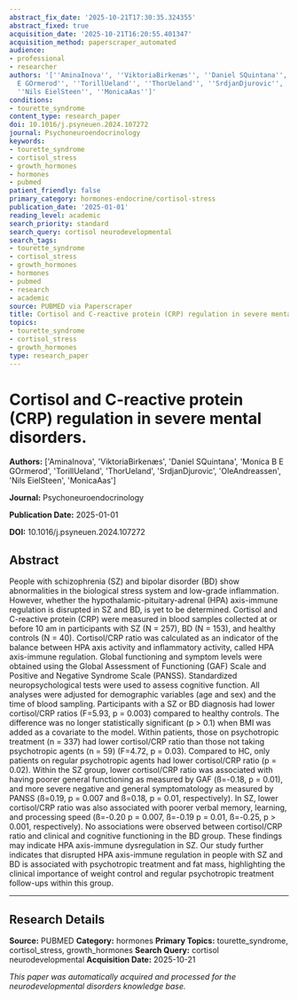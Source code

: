 ```yaml
---
abstract_fix_date: '2025-10-21T17:30:35.324355'
abstract_fixed: true
acquisition_date: '2025-10-21T16:20:55.401347'
acquisition_method: paperscraper_automated
audience:
- professional
- researcher
authors: '[''AminaInova'', ''ViktoriaBirkenæs'', ''Daniel SQuintana'', ''Monica B
  E GOrmerod'', ''TorillUeland'', ''ThorUeland'', ''SrdjanDjurovic'', ''OleAndreassen'',
  ''Nils EielSteen'', ''MonicaAas'']'
conditions:
- tourette_syndrome
content_type: research_paper
doi: 10.1016/j.psyneuen.2024.107272
journal: Psychoneuroendocrinology
keywords:
- tourette_syndrome
- cortisol_stress
- growth_hormones
- hormones
- pubmed
patient_friendly: false
primary_category: hormones-endocrine/cortisol-stress
publication_date: '2025-01-01'
reading_level: academic
search_priority: standard
search_query: cortisol neurodevelopmental
search_tags:
- tourette_syndrome
- cortisol_stress
- growth_hormones
- hormones
- pubmed
- research
- academic
source: PUBMED via Paperscraper
title: Cortisol and C-reactive protein (CRP) regulation in severe mental disorders.
topics:
- tourette_syndrome
- cortisol_stress
- growth_hormones
type: research_paper
---
```


# Cortisol and C-reactive protein (CRP) regulation in severe mental disorders.

**Authors:** ['AminaInova', 'ViktoriaBirkenæs', 'Daniel SQuintana', 'Monica B E GOrmerod', 'TorillUeland', 'ThorUeland', 'SrdjanDjurovic', 'OleAndreassen', 'Nils EielSteen', 'MonicaAas']

**Journal:** Psychoneuroendocrinology

**Publication Date:** 2025-01-01

**DOI:** 10.1016/j.psyneuen.2024.107272

## Abstract

People with schizophrenia (SZ) and bipolar disorder (BD) show abnormalities in the biological stress system and low-grade inflammation. However, whether the hypothalamic-pituitary-adrenal (HPA) axis-immune regulation is disrupted in SZ and BD, is yet to be determined. Cortisol and C-reactive protein (CRP) were measured in blood samples collected at or before 10 am in participants with SZ (N = 257), BD (N = 153), and healthy controls (N = 40). Cortisol/CRP ratio was calculated as an indicator of the balance between HPA axis activity and inflammatory activity, called HPA axis-immune regulation. Global functioning and symptom levels were obtained using the Global Assessment of Functioning (GAF) Scale and Positive and Negative Syndrome Scale (PANSS). Standardized neuropsychological tests were used to assess cognitive function. All analyses were adjusted for demographic variables (age and sex) and the time of blood sampling. Participants with a SZ or BD diagnosis had lower cortisol/CRP ratios (F=5.93, p = 0.003) compared to healthy controls. The difference was no longer statistically significant (p > 0.1) when BMI was added as a covariate to the model. Within patients, those on psychotropic treatment (n = 337) had lower cortisol/CRP ratio than those not taking psychotropic agents (n = 59) (F=4.72, p = 0.03). Compared to HC, only patients on regular psychotropic agents had lower cortisol/CRP ratio (p = 0.02). Within the SZ group, lower cortisol/CRP ratio was associated with having poorer general functioning as measured by GAF (ß=-0.18, p = 0.01), and more severe negative and general symptomatology as measured by PANSS (ß=0.19, p = 0.007 and ß=0.18, p = 0.01, respectively). In SZ, lower cortisol/CRP ratio was also associated with poorer verbal memory, learning, and processing speed (ß=-0.20 p = 0.007, ß=-0.19 p = 0.01, ß=-0.25, p > 0.001, respectively). No associations were observed between cortisol/CRP ratio and clinical and cognitive functioning in the BD group. These findings may indicate HPA axis-immune dysregulation in SZ. Our study further indicates that disrupted HPA axis-immune regulation in people with SZ and BD is associated with psychotropic treatment and fat mass, highlighting the clinical importance of weight control and regular psychotropic treatment follow-ups within this group.

---

## Research Details

**Source:** PUBMED
**Category:** hormones
**Primary Topics:** tourette_syndrome, cortisol_stress, growth_hormones
**Search Query:** cortisol neurodevelopmental
**Acquisition Date:** 2025-10-21

*This paper was automatically acquired and processed for the neurodevelopmental disorders knowledge base.*
